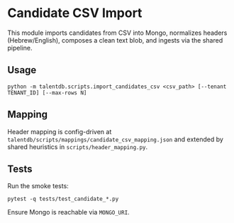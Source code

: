 # Candidate CSV Import

This module imports candidates from CSV into Mongo, normalizes headers (Hebrew/English), composes a clean text blob, and ingests via the shared pipeline.

## Usage

```
python -m talentdb.scripts.import_candidates_csv <csv_path> [--tenant TENANT_ID] [--max-rows N]
```

## Mapping

Header mapping is config-driven at `talentdb/scripts/mappings/candidate_csv_mapping.json` and extended by shared heuristics in `scripts/header_mapping.py`.

## Tests

Run the smoke tests:

```
pytest -q tests/test_candidate_*.py
```

Ensure Mongo is reachable via `MONGO_URI`.
